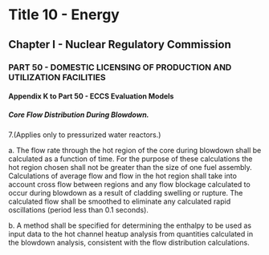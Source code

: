 
# Title 10 - Energy
## Chapter I - Nuclear Regulatory Commission
### PART 50 - DOMESTIC LICENSING OF PRODUCTION AND UTILIZATION FACILITIES
#### Appendix K to Part 50 - ECCS Evaluation Models
##### Core Flow Distribution During Blowdown.

7.(Applies only to pressurized water reactors.)

a. The flow rate through the hot region of the core during blowdown shall be calculated as a function of time. For the purpose of these calculations the hot region chosen shall not be greater than the size of one fuel assembly. Calculations of average flow and flow in the hot region shall take into account cross flow between regions and any flow blockage calculated to occur during blowdown as a result of cladding swelling or rupture. The calculated flow shall be smoothed to eliminate any calculated rapid oscillations (period less than 0.1 seconds).

b. A method shall be specified for determining the enthalpy to be used as input data to the hot channel heatup analysis from quantities calculated in the blowdown analysis, consistent with the flow distribution calculations.
